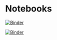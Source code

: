 # Notebooks

[![Binder](https://mybinder.org/badge_logo.svg)](https://mybinder.org/v2/gh/deconstructedbytes/Notebooks/main)


[![Binder](https://mybinder.org/badge_logo.svg)](https://mybinder.org/v2/gh/deconstructedbytes/Notebooks.git/HEAD)

